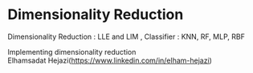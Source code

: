 # Dimensionality Reduction
Dimensionality Reduction  : LLE and LIM , Classifier : KNN, RF, MLP, RBF

Implementing dimensionality reduction\
Elhamsadat Hejazi(https://www.linkedin.com/in/elham-hejazi)

